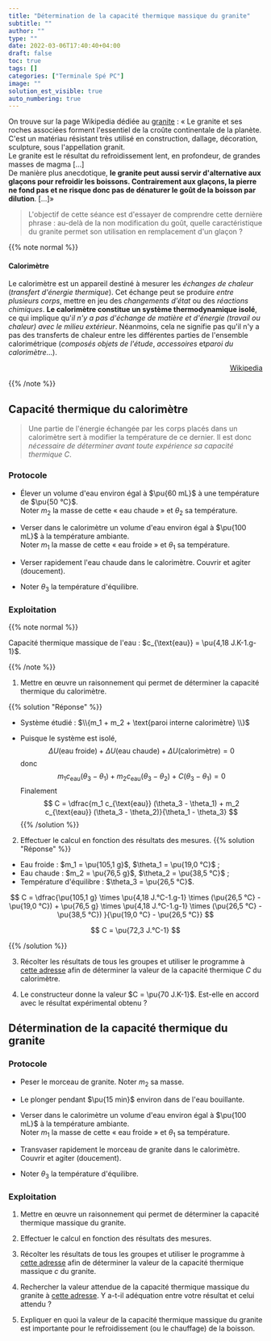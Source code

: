 ```yaml
---
title: "Détermination de la capacité thermique massique du granite"
subtitle: ""
author: ""
type: ""
date: 2022-03-06T17:40:40+04:00
draft: false
toc: true
tags: []
categories: ["Terminale Spé PC"]
image: ""
solution_est_visible: true
auto_numbering: true
---
```


On trouve sur la page Wikipedia dédiée au [granite](https://fr.wikipedia.org/wiki/Granite) : « Le granite et ses roches associées forment l'essentiel de la croûte continentale de la planète. C'est un matériau résistant très utilisé en construction, dallage, décoration, sculpture, sous l'appellation granit.\
Le granite est le résultat du refroidissement lent, en profondeur, de grandes masses de magma [...]\
De manière plus anecdotique, **le granite peut aussi servir d'alternative aux glaçons pour refroidir les boissons. Contrairement aux glaçons, la pierre ne fond pas et ne risque donc pas de dénaturer le goût de la boisson par dilution**. [...]»

> L'objectif de cette séance est d'essayer de comprendre cette dernière phrase : au-delà de la non modification du goût, quelle caractéristique du granite permet son utilisation en remplacement d'un glaçon ?

{{% note normal %}}

#### Calorimètre

Le calorimètre est un appareil destiné à mesurer les *échanges de chaleur* (*transfert d'énergie thermique*). Cet échange peut se produire *entre plusieurs corps*, mettre en jeu des *changements d'état* ou des *réactions chimiques*. **Le calorimètre constitue un système thermodynamique isolé**, ce qui implique qu'*il n'y a pas d'échange de matière et d'énergie (travail ou chaleur) avec le milieu extérieur*. Néanmoins, cela ne signifie pas qu'il n'y a pas des transferts de chaleur entre les différentes parties de l'ensemble calorimétrique (*composés objets de l'étude*, *accessoires* et*paroi du calorimètre*...).

<div style="text-align: right;">
    <a href="https://fr.wikipedia.org/wiki/Calorimètre">Wikipedia</a>
</div>

{{% /note %}}

## Capacité thermique du calorimètre

> Une partie de l'énergie échangée par les corps placés dans un calorimètre sert à modifier la température de ce dernier. Il est donc *nécessaire de déterminer avant toute expérience sa capacité thermique* $C$.

### Protocole

- Élever un volume d'eau environ égal à $\pu{60 mL}$ à une température de $\pu{50 °C}$.\
Noter $m_2$ la masse de cette « eau chaude » et $\theta_2$ sa température.

- Verser dans le calorimètre un volume d'eau environ égal à $\pu{100 mL}$ à la température ambiante.\
Noter $m_1$ la masse de cette « eau froide » et $\theta_1$ sa température.

- Verser rapidement l'eau chaude dans le calorimètre. Couvrir et agiter (doucement).

- Noter $\theta_3$ la température d'équilibre.

### Exploitation

{{% note normal %}}

Capacité thermique massique de l'eau : $c_{\text{eau}} = \pu{4,18 J.K-1.g-1}$.

{{% /note %}}

1. Mettre en œuvre un raisonnement qui permet de déterminer la capacité thermique du calorimètre.

{{% solution "Réponse" %}}

- Système étudié : $\\{m_1 + m_2 + \text{paroi interne calorimètre} \\}$

- Puisque le système est isolé, $$\Delta U(\text{eau froide}) + \Delta U(\text{eau chaude}) + \Delta U(\text{calorimètre}) = 0$$
donc
$$ m_1 c_{\text{eau}} (\theta_3 - \theta_1) + m_2 c_{\text{eau}} (\theta_3 - \theta_2) + C (\theta_3 - \theta_1) = 0 $$
Finalement
$$
C = \dfrac{m_1 c_{\text{eau}} (\theta_3 - \theta_1) + m_2 c_{\text{eau}} (\theta_3 - \theta_2)}{\theta_1 - \theta_3}
$$
{{% /solution %}}

2. Effectuer le calcul en fonction des résultats des mesures.
{{% solution "Réponse" %}}

- Eau froide : $m_1 = \pu{105,1 g}$, $\theta_1 = \pu{19,0 °C}$ ;
- Eau chaude : $m_2 = \pu{76,5 g}$, $\theta_2 = \pu{38,5 °C}$ ;
- Température d'équilibre : $\theta_3 = \pu{26,5 °C}$.

$$
C = \dfrac{\pu{105,1 g} \times \pu{4,18 J.°C-1.g-1} \times (\pu{26,5 °C} - \pu{19,0 °C}) + \pu{76,5 g} \times \pu{4,18 J.°C-1.g-1} \times (\pu{26,5 °C} - \pu{38,5 °C}) }{\pu{19,0 °C} - \pu{26,5 °C}}
$$

$$
C = \pu{72,3 J.°C-1}
$$

{{% /solution %}}

3. Récolter les résultats de tous les groupes et utiliser le programme à [cette adresse](https://dlatreyte.github.io/jupyter-lite/lab?path=incertitude-type-a.ipynb) afin de déterminer la valeur de la capacité thermique $C$ du calorimètre.

4. Le constructeur donne la valeur $C = \pu{70 J.K-1}$. Est-elle en accord avec le résultat expérimental obtenu ?

## Détermination de la capacité thermique du granite

### Protocole

- Peser le morceau de granite. Noter $m_2$ sa masse.

- Le plonger pendant $\pu{15 min}$ environ dans de l'eau bouillante.

- Verser dans le calorimètre un volume d'eau environ égal à $\pu{100 mL}$ à la température ambiante.\
Noter $m_1$ la masse de cette « eau froide » et $\theta_1$ sa température.

- Transvaser rapidement le morceau de granite dans le calorimètre. Couvrir et agiter (doucement).

- Noter $\theta_3$ la température d'équilibre.

### Exploitation

1. Mettre en œuvre un raisonnement qui permet de déterminer la capacité thermique massique du granite.

2. Effectuer le calcul en fonction des résultats des mesures.

3. Récolter les résultats de tous les groupes et utiliser le programme à [cette adresse](https://dlatreyte.github.io/jupyter-lite/lab?path=incertitude-type-a.ipynb) afin de déterminer la valeur de la capacité thermique massique $c$ du granite.

4. Rechercher la valeur attendue de la capacité thermique massique du granite à [cette adresse](https://fr.wikipedia.org/wiki/Capacité_thermique_massique#Valeurs_courantes). Y a-t-il adéquation entre votre résultat et celui attendu ?

5. Expliquer en quoi la valeur de la capacité thermique massique du granite est importante pour le refroidissement (ou le chauffage) de la boisson.

